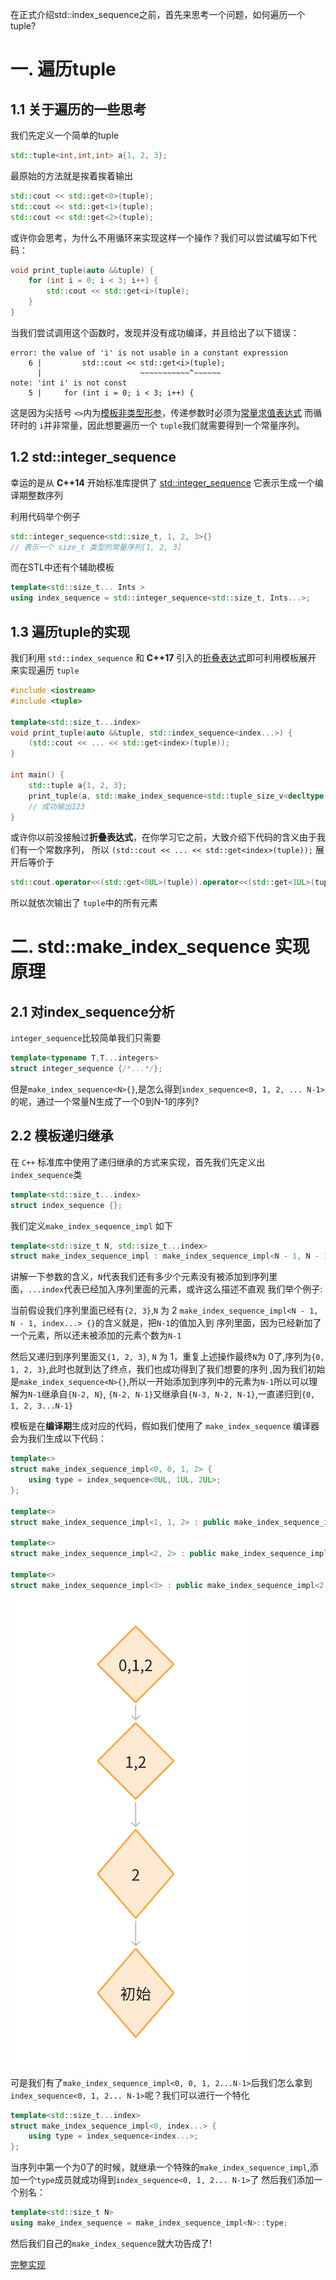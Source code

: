 在正式介绍std::index_sequence之前，首先来思考一个问题，如何遍历一个tuple?
# 一. 遍历tuple
## 1.1 关于遍历的一些思考
我们先定义一个简单的tuple
~~~cpp
std::tuple<int,int,int> a{1, 2, 3};
~~~
最原始的方法就是挨着挨着输出
~~~cpp
std::cout << std::get<0>(tuple);
std::cout << std::get<1>(tuple);
std::cout << std::get<2>(tuple);
~~~
或许你会思考，为什么不用循环来实现这样一个操作？我们可以尝试编写如下代码：
~~~cpp
void print_tuple(auto &&tuple) {
    for (int i = 0; i < 3; i++) {
        std::cout << std::get<i>(tuple);
    }
}
~~~
当我们尝试调用这个函数时，发现并没有成功编译，并且给出了以下错误：
~~~
error: the value of 'i' is not usable in a constant expression
    6 |         std::cout << std::get<i>(tuple);
      |                      ~~~~~~~~~~~^~~~~~~
note: 'int i' is not const
    5 |     for (int i = 0; i < 3; i++) {
~~~
这是因为尖括号 `<>`内为[模板非类型形参](https://zh.cppreference.com/w/cpp/language/template_parameters)，传递参数时必须为[常量求值表达式](https://zh.cppreference.com/w/cpp/language/constant_expression#.E5.B8.B8.E9.87.8F.E6.B1.82.E5.80.BC.E7.9A.84.E8.A1.A8.E8.BE.BE.E5.BC.8F)
而循环时的 `i`并非常量，因此想要遍历一个 `tuple`我们就需要得到一个常量序列。
## 1.2 std::integer_sequence
幸运的是从 **C++14** 开始标准库提供了
[std::integer_sequence](https://zh.cppreference.com/w/cpp/utility/integer_sequence) 它表示生成一个编译期整数序列

利用代码举个例子
~~~cpp
std::integer_sequence<std::size_t, 1, 2, 3>{}
// 表示一个 size_t 类型的常量序列[1, 2, 3]
~~~
而在STL中还有个辅助模板
~~~cpp
template<std::size_t... Ints >
using index_sequence = std::integer_sequence<std::size_t, Ints...>;
~~~

## 1.3 遍历tuple的实现
我们利用 `std::index_sequence` 和 **C++17** 引入的[折叠表达式](https://zh.cppreference.com/w/cpp/language/fold)即可利用模板展开
来实现遍历 `tuple`

~~~cpp
#include <iostream>
#include <tuple>

template<std::size_t...index>
void print_tuple(auto &&tuple, std::index_sequence<index...>) {
    (std::cout << ... << std::get<index>(tuple));
}

int main() {
    std::tuple a{1, 2, 3};
    print_tuple(a, std::make_index_sequence<std::tuple_size_v<decltype(a)>>{});
    // 成功输出123
}
~~~
或许你以前没接触过**折叠表达式**，在你学习它之前，大致介绍下代码的含义由于我们有一个常数序列，
所以 `(std::cout << ... << std::get<index>(tuple));` 展开后等价于
~~~cpp
std::cout.operator<<(std::get<0UL>(tuple)).operator<<(std::get<1UL>(tuple)).operator<<(std::get<2UL>(tuple));
~~~
所以就依次输出了 `tuple`中的所有元素

# 二. std::make_index_sequence 实现原理

## 2.1 对index_sequence分析
`integer_sequence`比较简单我们只需要
~~~cpp
template<typename T,T...integers>
struct integer_sequence {/*...*/};
~~~
但是`make_index_sequence<N>{}`,是怎么得到`index_sequence<0, 1, 2, ... N-1>`的呢，通过一个常量N生成了一个0到N-1的序列?
## 2.2 模板递归继承

在 `C++` 标准库中使用了递归继承的方式来实现，首先我们先定义出`index_sequence`类
~~~cpp
template<std::size_t...index>
struct index_sequence {};
~~~
我们定义`make_index_sequence_impl` 如下
~~~cpp
template<std::size_t N, std::size_t...index>
struct make_index_sequence_impl : make_index_sequence_impl<N - 1, N - 1, index...> {};
~~~
讲解一下参数的含义，`N`代表我们还有多少个元素没有被添加到序列里面，`...index`代表已经加入序列里面的元素，或许这么描述不直观
我们举个例子:

当前假设我们序列里面已经有`{2, 3}`,`N` 为 2 `make_index_sequence_impl<N - 1, N - 1, index...> {}`的含义就是，把`N-1`的值加入到
序列里面，因为已经新加了一个元素，所以还未被添加的元素个数为`N-1`

然后又递归到序列里面又`{1, 2, 3}`, `N` 为 1，重复上述操作最终`N`为 0了,序列为`{0, 1, 2, 3}`,此时也就到达了终点，我们也成功得到了我们想要的序列
,因为我们初始是`make_index_sequence<N>{}`,所以一开始添加到序列中的元素为`N-1`所以可以理解为`N-1`继承自`{N-2, N}`, `{N-2, N-1}`又继承自`{N-3, N-2, N-1}`,一直递归到`{0, 1, 2, 3...N-1}`

模板是在**编译期**生成对应的代码，假如我们使用了 `make_index_sequence` 编译器会为我们生成以下代码：
~~~cpp
template<>
struct make_index_sequence_impl<0, 0, 1, 2> {
    using type = index_sequence<0UL, 1UL, 2UL>;
};

template<>
struct make_index_sequence_impl<1, 1, 2> : public make_index_sequence_impl<0, 0, 1, 2> {};

template<>
struct make_index_sequence_impl<2, 2> : public make_index_sequence_impl<1, 1, 2> {};

template<>
struct make_index_sequence_impl<3> : public make_index_sequence_impl<2, 2> {};
~~~

![img.png](../../img/doc_tinystl_index_sequence1.png)

可是我们有了`make_index_sequence_impl<0, 0, 1, 2...N-1>`后我们怎么拿到`index_sequence<0, 1, 2... N-1>`呢？我们可以进行一个特化
~~~cpp
template<std::size_t...index>
struct make_index_sequence_impl<0, index...> {
    using type = index_sequence<index...>;
};
~~~
当序列中第一个为0了的时候，就继承一个特殊的`make_index_sequence_impl`,添加一个`type`成员就成功得到`index_sequence<0, 1, 2... N-1>`了
然后我们添加一个别名：
~~~cpp
template<std::size_t N>
using make_index_sequence = make_index_sequence_impl<N>::type;
~~~
然后我们自己的`make_index_sequence`就大功告成了!

[完整实现](https://github.com/M1saka2003/M1sakalib/blob/master/TinySTL/index_sequence.h)